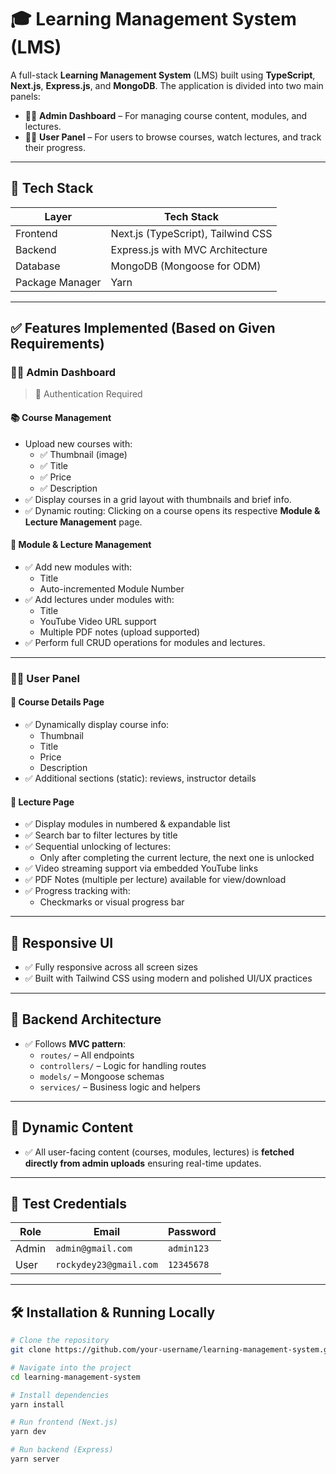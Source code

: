 # 🎓 Learning Management System (LMS)

A full-stack **Learning Management System** (LMS) built using **TypeScript**, **Next.js**, **Express.js**, and **MongoDB**. The application is divided into two main panels:

- 🧑‍💼 **Admin Dashboard** – For managing course content, modules, and lectures.
- 👩‍🎓 **User Panel** – For users to browse courses, watch lectures, and track their progress.

---

## 🚀 Tech Stack

| Layer     | Tech Stack                                |
|-----------|--------------------------------------------|
| Frontend  | Next.js (TypeScript), Tailwind CSS         |
| Backend   | Express.js with MVC Architecture           |
| Database  | MongoDB (Mongoose for ODM)                 |
| Package Manager | Yarn                                 |

---

## ✅ Features Implemented (Based on Given Requirements)

### 🧑‍💼 Admin Dashboard

> 🔐 Authentication Required

#### 📚 Course Management
- Upload new courses with:
  - ✅ Thumbnail (image)
  - ✅ Title
  - ✅ Price
  - ✅ Description
- ✅ Display courses in a grid layout with thumbnails and brief info.
- ✅ Dynamic routing: Clicking on a course opens its respective **Module & Lecture Management** page.

#### 🧩 Module & Lecture Management
- ✅ Add new modules with:
  - Title
  - Auto-incremented Module Number
- ✅ Add lectures under modules with:
  - Title
  - YouTube Video URL support
  - Multiple PDF notes (upload supported)
- ✅ Perform full CRUD operations for modules and lectures.

---

### 👩‍🎓 User Panel

#### 📘 Course Details Page
- ✅ Dynamically display course info:
  - Thumbnail
  - Title
  - Price
  - Description
- ✅ Additional sections (static): reviews, instructor details

#### 🎥 Lecture Page
- ✅ Display modules in numbered & expandable list
- ✅ Search bar to filter lectures by title
- ✅ Sequential unlocking of lectures:
  - Only after completing the current lecture, the next one is unlocked
- ✅ Video streaming support via embedded YouTube links
- ✅ PDF Notes (multiple per lecture) available for view/download
- ✅ Progress tracking with:
  - Checkmarks or visual progress bar

---

## 📱 Responsive UI

- ✅ Fully responsive across all screen sizes
- ✅ Built with Tailwind CSS using modern and polished UI/UX practices

---

## 🧱 Backend Architecture

- ✅ Follows **MVC pattern**:
  - `routes/` – All endpoints
  - `controllers/` – Logic for handling routes
  - `models/` – Mongoose schemas
  - `services/` – Business logic and helpers

---

## 🔄 Dynamic Content

- ✅ All user-facing content (courses, modules, lectures) is **fetched directly from admin uploads** ensuring real-time updates.

---

## 🔐 Test Credentials

| Role  | Email                  | Password   |
|-------|------------------------|------------|
| Admin | `admin@gmail.com`      | `admin123` |
| User  | `rockydey23@gmail.com` | `12345678` |

---

## 🛠 Installation & Running Locally

```bash
# Clone the repository
git clone https://github.com/your-username/learning-management-system.git

# Navigate into the project
cd learning-management-system

# Install dependencies
yarn install

# Run frontend (Next.js)
yarn dev

# Run backend (Express)
yarn server
